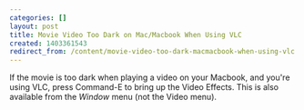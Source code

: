 ```yaml
---
categories: []
layout: post
title: Movie Video Too Dark on Mac/Macbook When Using VLC
created: 1403361543
redirect_from: /content/movie-video-too-dark-macmacbook-when-using-vlc
---
```

If the movie is too dark when playing a video on your Macbook, and you're using VLC, press Command-E to bring up the Video Effects.  This is also available from the *Window* menu (not the Video menu).
